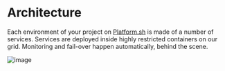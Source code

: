 # Architecture

Each environment of your project on [Platform.sh](https://platform.sh) is made of a number of services. Services are deployed inside highly restricted containers on our grid. Monitoring and fail-over happen automatically, behind the scene.

![image](/overview/images/service-grid.png)
